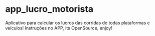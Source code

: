# app_lucro_motorista
Aplicativo para calcular os lucros das corridas de todas plataformas e veículos! Instruções no APP, its OpenSource, enjoy!
